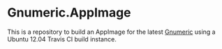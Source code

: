 # Gnumeric.AppImage
This is a repository to build an AppImage for the latest [Gnumeric](http://www.gnumeric.org/) using a Ubuntu 12.04 Travis CI build instance.
